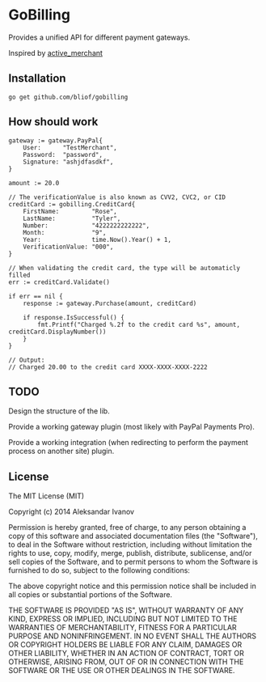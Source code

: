 # GoBilling

Provides a unified API for different payment gateways.

Inspired by [active_merchant](https://github.com/Shopify/active_merchant)

## Installation

    go get github.com/bliof/gobilling

## How should work

    gateway := gateway.PayPal{
        User:      "TestMerchant",
        Password:  "password",
        Signature: "ashjdfasdkf",
    }

    amount := 20.0

    // The verificationValue is also known as CVV2, CVC2, or CID
    creditCard := gobilling.CreditCard{
        FirstName:         "Rose",
        LastName:          "Tyler",
        Number:            "4222222222222",
        Month:             "9",
        Year:              time.Now().Year() + 1,
        VerificationValue: "000",
    }

    // When validating the credit card, the type will be automaticly filled
    err := creditCard.Validate()

    if err == nil {
        response := gateway.Purchase(amount, creditCard)

        if response.IsSuccessful() {
            fmt.Printf("Charged %.2f to the credit card %s", amount, creditCard.DisplayNumber())
        }
    }

    // Output:
    // Charged 20.00 to the credit card XXXX-XXXX-XXXX-2222

## TODO

Design the structure of the lib.

Provide a working gateway plugin (most likely with PayPal Payments Pro).

Provide a working integration (when redirecting to perform the payment process on another site) plugin.

## License

The MIT License (MIT)

Copyright (c) 2014 Aleksandar Ivanov

Permission is hereby granted, free of charge, to any person obtaining a copy of
this software and associated documentation files (the "Software"), to deal in
the Software without restriction, including without limitation the rights to
use, copy, modify, merge, publish, distribute, sublicense, and/or sell copies of
the Software, and to permit persons to whom the Software is furnished to do so,
subject to the following conditions:

The above copyright notice and this permission notice shall be included in all
copies or substantial portions of the Software.

THE SOFTWARE IS PROVIDED "AS IS", WITHOUT WARRANTY OF ANY KIND, EXPRESS OR
IMPLIED, INCLUDING BUT NOT LIMITED TO THE WARRANTIES OF MERCHANTABILITY, FITNESS
FOR A PARTICULAR PURPOSE AND NONINFRINGEMENT. IN NO EVENT SHALL THE AUTHORS OR
COPYRIGHT HOLDERS BE LIABLE FOR ANY CLAIM, DAMAGES OR OTHER LIABILITY, WHETHER
IN AN ACTION OF CONTRACT, TORT OR OTHERWISE, ARISING FROM, OUT OF OR IN
CONNECTION WITH THE SOFTWARE OR THE USE OR OTHER DEALINGS IN THE SOFTWARE.
